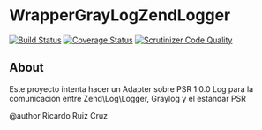 # WrapperGrayLogZendLogger
[![Build Status](https://travis-ci.org/rrcfesc/WrapperGrayLogZendLogger.svg?branch=master)](https://travis-ci.org/rrcfesc/WrapperGrayLogZendLogger)
[![Coverage Status](https://coveralls.io/repos/github/rrcfesc/WrapperGrayLogZendLogger/badge.svg?branch=master)](https://coveralls.io/github/rrcfesc/WrapperGrayLogZendLogger?branch=master)
[![Scrutinizer Code Quality](https://scrutinizer-ci.com/g/rrcfesc/WrapperGrayLogZendLogger/badges/quality-score.png?b=master)](https://scrutinizer-ci.com/g/rrcfesc/WrapperGrayLogZendLogger/?branch=master)

## About
Este proyecto intenta hacer un Adapter sobre PSR 1.0.0 Log para la comunicación entre Zend\Log\Logger, Graylog y el estandar PSR


@author Ricardo Ruiz Cruz
